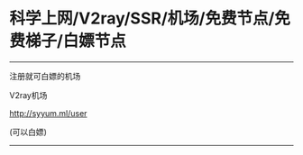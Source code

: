 # 科学上网/V2ray/SSR/机场/免费节点/免费梯子/白嫖节点

________________________________________________________

注册就可白嫖的机场

V2ray机场

http://syyum.ml/user

(可以白嫖)

________________________________________________________
